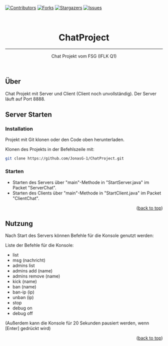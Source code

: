 [![Contributors][contributors-shield]][contributors-url]
[![Forks][forks-shield]][forks-url]
[![Stargazers][stars-shield]][stars-url]
[![Issues][issues-shield]][issues-url]



<br />
<div align="center" id="top">

<h1 align="center">ChatProject</h1>
<hr />

  <p align="center">Chat Projekt vom FSG (IFLK Q1)</p>
    <br />
</div>



<!-- TABLE OF CONTENTS 
<details>
  <summary>Table of Contents</summary>
  <ol>
    <li>
      <a href="#about-the-project">About The Project</a>
      <ul>
        <li><a href="#built-with">Built With</a></li>
      </ul>
    </li>
    <li>
      <a href="#getting-started">Getting Started</a>
      <ul>
        <li><a href="#prerequisites">Prerequisites</a></li>
        <li><a href="#installation">Installation</a></li>
      </ul>
    </li>
    <li><a href="#usage">Usage</a></li>
    <li><a href="#roadmap">Roadmap</a></li>
    <li><a href="#contributing">Contributing</a></li>
    <li><a href="#license">License</a></li>
    <li><a href="#contact">Contact</a></li>
    <li><a href="#acknowledgments">Acknowledgments</a></li>
  </ol>
</details>-->


## Über

Chat Projekt mit Server und Client (Client noch unvollständig). Der Server läuft auf Port 8888. 

## Server Starten

### Installation

Projekt mit Git klonen oder den Code oben herunterladen.

Klonen des Projekts in der Befehlszeile mit:
  ```sh
  git clone https://github.com/JonasG-1/ChatProject.git
  ```

### Starten

- Starten des Servers über "main"-Methode in "StartServer.java" im Packet "ServerChat".
- Starten des Clients über "main"-Methode in "StartClient.java" im Packet "ClientChat".

<p align="right">(<a href="#top">back to top</a>)</p>


<!-- USAGE EXAMPLES -->
## Nutzung

Nach Start des Servers können Befehle für die Konsole genutzt werden:

Liste der Befehle für die Konsole:

- list
- msg (nachricht)
- admins list
- admins add (name)
- admins remove (name)
- kick (name)
- ban (name)
- ban-ip (ip)
- unban (ip)
- stop
- debug on
- debug off

(Außerdem kann die Konsole für 20 Sekunden pausiert werden, wenn [Enter] gedrückt wird)

<p align="right">(<a href="#top">back to top</a>)</p>








<!-- MARKDOWN LINKS & IMAGES -->
<!-- https://www.markdownguide.org/basic-syntax/#reference-style-links -->
[contributors-shield]: https://img.shields.io/github/contributors/JonasG-1/ChatProject.svg?style=for-the-badge
[contributors-url]: https://github.com/JonasG-1/ChatProject/graphs/contributors
[forks-shield]: https://img.shields.io/github/forks/JonasG-1/ChatProject.svg?style=for-the-badge
[forks-url]: https://github.com/JonasG-1/ChatProject/network/members
[stars-shield]: https://img.shields.io/github/stars/JonasG-1/ChatProject.svg?style=for-the-badge
[stars-url]: https://github.com/JonasG-1/ChatProject/stargazers
[issues-shield]: https://img.shields.io/github/issues/JonasG-1/ChatProject.svg?style=for-the-badge
[issues-url]: https://github.com/JonasG-1/ChatProject/issues
